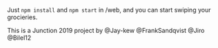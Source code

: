 Just `npm install` and  `npm start` in /web, and you can start swiping your grocieries. 

This is a Junction 2019 project by
@Jay-kew
@FrankSandqvist
@Jiro
@Bilel12

